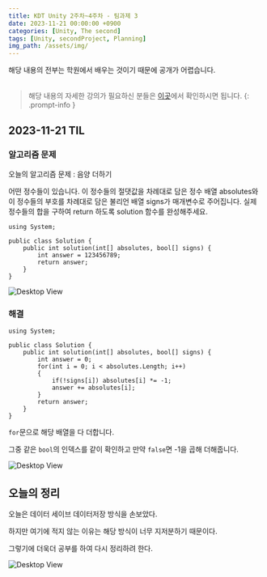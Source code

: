 ```yaml
---
title: KDT Unity 2주차~4주차 - 팀과제 3
date: 2023-11-21 00:00:00 +0900
categories: [Unity, The second]
tags: [Unity, secondProject, Planning]
img_path: /assets/img/
---
```


해당 내용의 전부는 학원에서 배우는 것이기 때문에 공개가 어렵습니다.
<br>
<br>

> 해당 내용의 자세한 강의가 필요하신 분들은 <a href ="https://spartacodingclub.kr/">이곳</a>에서 확인하시면 됩니다.
 {: .prompt-info }

## 2023-11-21 TIL

### 알고리즘 문제

오늘의 알고리즘 문제 : 음양 더하기

어떤 정수들이 있습니다. 이 정수들의 절댓값을 차례대로 담은 정수 배열 absolutes와 이 정수들의 부호를 차례대로 담은 불리언 배열 signs가 매개변수로 주어집니다. 실제 정수들의 합을 구하여 return 하도록 solution 함수를 완성해주세요.

```
using System;

public class Solution {
    public int solution(int[] absolutes, bool[] signs) {
        int answer = 123456789;
        return answer;
    }
}
```

![Desktop View](test.png)

### 해결

```
using System;

public class Solution {
    public int solution(int[] absolutes, bool[] signs) {
        int answer = 0;
        for(int i = 0; i < absolutes.Length; i++)
        {
            if(!signs[i]) absolutes[i] *= -1;
            answer += absolutes[i];
        }
        return answer;
    }
}
```

`for`문으로 해당 배열을 다 더합니다.

그중 같은 `bool`의 인덱스를 같이 확인하고 만약 `false`면 -1을 곱해 더해줍니다.

![Desktop View](test.png)

## 오늘의 정리

오늘은 데이터 세이브 데이터저장 방식을 손보았다.

하지만 여기에 적지 않는 이유는 해당 방식이 너무 지저분하기 때문이다.

그렇기에 더욱더 공부를 하여 다시 정리하려 한다.

![Desktop View](test.png)
